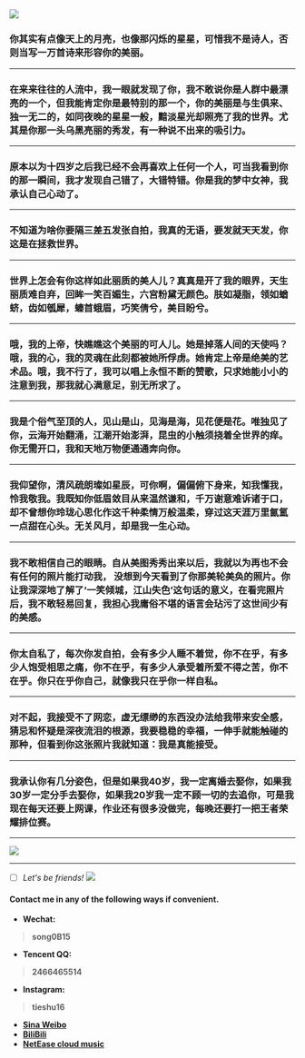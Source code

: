 ![](https://picture1-1307277383.cos.ap-nanjing.myqcloud.com/F4EAF9A2-DDAB-4AF0-95FE-36D3952338C1.jpeg)
---
###  你其实有点像天上的月亮，也像那闪烁的星星，可惜我不是诗人，否则当写一万首诗来形容你的美丽。
---
###  在来来往往的人流中，我一眼就发现了你，我不敢说你是人群中最漂亮的一个，但我能肯定你是最特别的那一个，你的美丽是与生俱来、独一无二的，如同夜晚的星星一般，黯淡星光却照亮了我的世界。尤其是你那一头乌黑亮丽的秀发，有一种说不出来的吸引力。
---
###  原本以为十四岁之后我已经不会再喜欢上任何一个人，可当我看到你的那一瞬间，我才发现自己错了，大错特错。你是我的梦中女神，我承认自己心动了。
---
###   不知道为啥你要隔三差五发张自拍，我真的无语，要发就天天发，你这是在拯救世界。
---
###   世界上怎会有你这样如此丽质的美人儿？真真是开了我的眼界，天生丽质难自弃，回眸一笑百媚生，六宫粉黛无颜色。肤如凝脂，领如蝤蛴，齿如瓠犀，螓首蛾眉，巧笑倩兮，美目盼兮。
---
###   哦，我的上帝，快瞧瞧这个美丽的可人儿。她是掉落人间的天使吗？哦，我的心，我的灵魂在此刻都被她所俘虏。她肯定上帝是绝美的艺术品。哦，我不行了，我可以唱上永恒不断的赞歌，只求她能小小的注意到我，那我就心满意足，别无所求了。
---
###   我是个俗气至顶的人，见山是山，见海是海，见花便是花。唯独见了你，云海开始翻涌，江潮开始澎湃，昆虫的小触须挠着全世界的痒。你无需开口，我和天地万物便通通奔向你。
---
###   我仰望你，清风疏朗璨如星辰，可你啊，偏偏俯下身来，知我懂我，怜我敬我。我既知你低眉敛目从来温然谦和，千万谢意难诉诸于口，却不曾想你玲珑心思化作这千种柔情万般温柔，穿过这天涯万里氤氲一点甜在心头。无关风月，却是我一生心动。
---
###   我不敢相信自己的眼睛。自从美图秀秀出来以后，我就以为再也不会有任何的照片能打动我， 没想到今天看到了你那美轮美奂的照片。你让我深深地了解了‘一笑倾城，江山失色’这句话的意义，在看完照片后，我不敢轻易回复，我担心我庸俗不堪的语言会玷污了这世间少有的美感。
---
###   你太自私了，每次你发自拍，会有多少人睡不着觉，你不在乎，有多少人饱受相思之痛，你不在乎，有多少人承受着所爱不得之苦，你不在乎。你只在乎你自己，就像我只在乎你一样自私。
---
###   对不起，我接受不了网恋，虚无缥缈的东西没办法给我带来安全感，猜忌和怀疑是深夜流泪的根源，我要稳稳的幸福，一伸手就能触碰的那种，但看到你这张照片我就知道：我是真能接受。
---
###   我承认你有几分姿色，但是如果我40岁，我一定离婚去娶你，如果我30岁一定分手去娶你，如果我20岁我一定不顾一切的去追你，可是我现在每天还要上网课，作业还有很多没做完，每晚还要打一把王者荣耀排位赛。
---
![](https://picture1-1307277383.cos.ap-nanjing.myqcloud.com/F5264E5C-AE26-4177-9A7A-E7EB72F95F04.jpeg)
***
- [ ] *Let's be friends!*
![](https://picture1-1307277383.cos.ap-nanjing.myqcloud.com/627FB65F-51A1-4799-89B9-818326C6D538.jpeg)
#### Contact me in any of the following ways if convenient.

- **Wechat:**
>**song0B15**
-  **Tencent QQ:**
>**2466465514**
-  **Instagram:**
>**tieshu16**
- **[Sina Weibo](https://weibo.com/u/6089405013)**
- **[BiliBili](https://b23.tv/40u7u0)**
- **[NetEase cloud music](http://music.163.com/m/user/home?id=588642345)**
